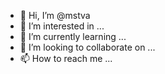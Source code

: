 - 👋 Hi, I’m @mstva
- 👀 I’m interested in ...
- 🌱 I’m currently learning ...
- 💞️ I’m looking to collaborate on ...
- 📫 How to reach me ...

<!---
mstva/mstva is a ✨ special ✨ repository because its `README.md` (this file) appears on your GitHub profile.
You can click the Preview link to take a look at your changes.
--->
